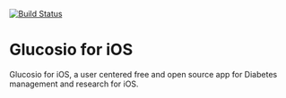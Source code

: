 [![Build Status](https://travis-ci.org/Glucosio/glucosio-ios.svg?branch=master)](https://travis-ci.org/Glucosio/glucosio-ios)
# Glucosio for iOS

Glucosio for iOS, a user centered free and open source app for Diabetes management and research for iOS.

